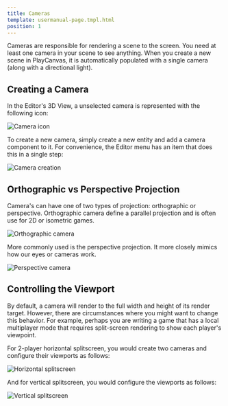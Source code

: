 ```yaml
---
title: Cameras
template: usermanual-page.tmpl.html
position: 1
---
```


Cameras are responsible for rendering a scene to the screen. You need at least one camera in your scene to see anything. When you create a new scene in PlayCanvas, it is automatically populated with a single camera (along with a directional light).

## Creating a Camera

In the Editor's 3D View, a unselected camera is represented with the following icon:

![Camera icon][1]

To create a new camera, simply create a new entity and add a camera component to it. For convenience, the Editor menu has an item that does this in a single step:

![Camera creation][2]

## Orthographic vs Perspective Projection

Camera's can have one of two types of projection: orthographic or perspective. Orthographic camera define a parallel projection and is often use for 2D or isometric games.

![Orthographic camera][3]

More commonly used is the perspective projection. It more closely mimics how our eyes or cameras work.

![Perspective camera][4]

## Controlling the Viewport

By default, a camera will render to the full width and height of its render target. However, there are circumstances where you might want to change this behavior. For example, perhaps you are writing a game that has a local multiplayer mode that requires split-screen rendering to show each player's viewpoint.

For 2-player horizontal splitscreen, you would create two cameras and configure their viewports as follows:

![Horizontal splitscreen][5]

And for vertical splitscreen, you would configure the viewports as follows:

![Vertical splitscreen][6]

[1]: /images/user-manual/graphics/cameras/camera_icon.png
[2]: /images/user-manual/graphics/cameras/camera_create.png
[3]: /images/user-manual/graphics/cameras/camera_orthographic.png
[4]: /images/user-manual/graphics/cameras/camera_perspective.png
[5]: /images/user-manual/graphics/cameras/camera_horizontal_splitscreen.png
[6]: /images/user-manual/graphics/cameras/camera_vertical_splitscreen.png

